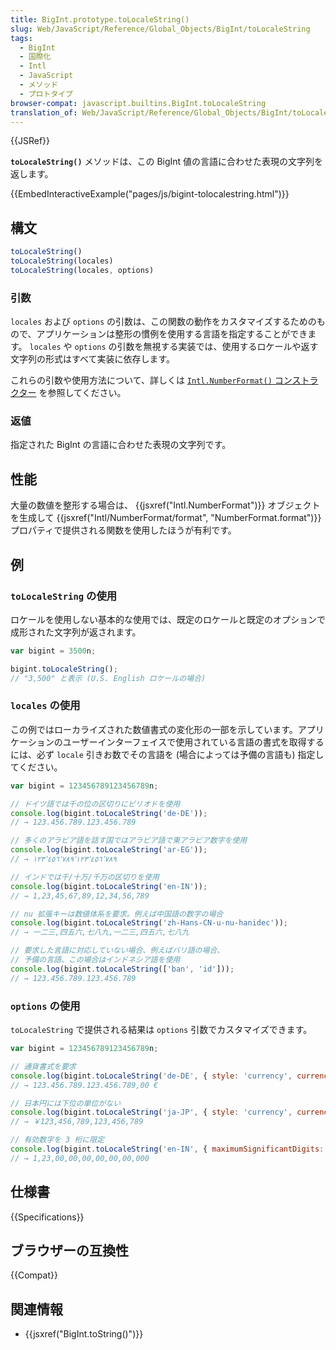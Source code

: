 ```yaml
---
title: BigInt.prototype.toLocaleString()
slug: Web/JavaScript/Reference/Global_Objects/BigInt/toLocaleString
tags:
  - BigInt
  - 国際化
  - Intl
  - JavaScript
  - メソッド
  - プロトタイプ
browser-compat: javascript.builtins.BigInt.toLocaleString
translation_of: Web/JavaScript/Reference/Global_Objects/BigInt/toLocaleString
---
```

{{JSRef}}

**`toLocaleString()`** メソッドは、この BigInt 値の言語に合わせた表現の文字列を返します。 

{{EmbedInteractiveExample("pages/js/bigint-tolocalestring.html")}}

## 構文

```js
toLocaleString()
toLocaleString(locales)
toLocaleString(locales, options)
```

### 引数

`locales` および `options` の引数は、この関数の動作をカスタマイズするためのもので、アプリケーションは整形の慣例を使用する言語を指定することができます。 `locales` や `options` の引数を無視する実装では、使用するロケールや返す文字列の形式はすべて実装に依存します。

これらの引数や使用方法について、詳しくは [`Intl.NumberFormat()`
コンストラクター](/ja/docs/Web/JavaScript/Reference/Global_Objects/Intl/NumberFormat/NumberFormat) を参照してください。

### 返値

指定された BigInt の言語に合わせた表現の文字列です。

## 性能

大量の数値を整形する場合は、 {{jsxref("Intl.NumberFormat")}} オブジェクトを生成して {{jsxref("Intl/NumberFormat/format", "NumberFormat.format")}} プロパティで提供される関数を使用したほうが有利です。

## 例

### `toLocaleString` の使用

ロケールを使用しない基本的な使用では、既定のロケールと既定のオプションで成形された文字列が返されます。

```js
var bigint = 3500n;

bigint.toLocaleString();
// "3,500" と表示 (U.S. English ロケールの場合)
```

### `locales` の使用

この例ではローカライズされた数値書式の変化形の一部を示しています。アプリケーションのユーザーインターフェイスで使用されている言語の書式を取得するには、必ず `locale` 引きお数でその言語を (場合によっては予備の言語も) 指定してください。

```js
var bigint = 123456789123456789n;

// ドイツ語では千の位の区切りにピリオドを使用
console.log(bigint.toLocaleString('de-DE'));
// → 123.456.789.123.456.789

// 多くのアラビア語を話す国ではアラビア語で東アラビア数字を使用
console.log(bigint.toLocaleString('ar-EG'));
// → ١٢٣٬٤٥٦٬٧٨٩٬١٢٣٬٤٥٦٬٧٨٩

// インドでは千/十万/千万の区切りを使用
console.log(bigint.toLocaleString('en-IN'));
// → 1,23,45,67,89,12,34,56,789

// nu 拡張キーは数値体系を要求。例えば中国語の数字の場合
console.log(bigint.toLocaleString('zh-Hans-CN-u-nu-hanidec'));
// → 一二三,四五六,七八九,一二三,四五六,七八九

// 要求した言語に対応していない場合、例えばバリ語の場合、
// 予備の言語、この場合はインドネシア語を使用
console.log(bigint.toLocaleString(['ban', 'id']));
// → 123.456.789.123.456.789
```

### `options` の使用

`toLocaleString` で提供される結果は `options` 引数でカスタマイズできます。

```js
var bigint = 123456789123456789n;

// 通貨書式を要求
console.log(bigint.toLocaleString('de-DE', { style: 'currency', currency: 'EUR' }));
// → 123.456.789.123.456.789,00 €

// 日本円には下位の単位がない
console.log(bigint.toLocaleString('ja-JP', { style: 'currency', currency: 'JPY' }))
// → ￥123,456,789,123,456,789

// 有効数字を 3 桁に限定
console.log(bigint.toLocaleString('en-IN', { maximumSignificantDigits: 3 }));
// → 1,23,00,00,00,00,00,00,000
```

## 仕様書

{{Specifications}}

## ブラウザーの互換性

{{Compat}}

## 関連情報

- {{jsxref("BigInt.toString()")}}
